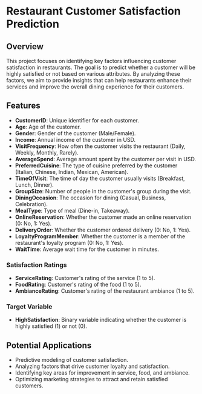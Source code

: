 # Restaurant Customer Satisfaction Prediction

## Overview
This project focuses on identifying key factors influencing customer satisfaction in restaurants. The goal is to predict whether a customer will be highly satisfied or not based on various attributes. By analyzing these factors, we aim to provide insights that can help restaurants enhance their services and improve the overall dining experience for their customers.

## Features

- **CustomerID**: Unique identifier for each customer.
- **Age**: Age of the customer.
- **Gender**: Gender of the customer (Male/Female).
- **Income**: Annual income of the customer in USD.
- **VisitFrequency**: How often the customer visits the restaurant (Daily, Weekly, Monthly, Rarely).
- **AverageSpend**: Average amount spent by the customer per visit in USD.
- **PreferredCuisine**: The type of cuisine preferred by the customer (Italian, Chinese, Indian, Mexican, American).
- **TimeOfVisit**: The time of day the customer usually visits (Breakfast, Lunch, Dinner).
- **GroupSize**: Number of people in the customer's group during the visit.
- **DiningOccasion**: The occasion for dining (Casual, Business, Celebration).
- **MealType**: Type of meal (Dine-in, Takeaway).
- **OnlineReservation**: Whether the customer made an online reservation (0: No, 1: Yes).
- **DeliveryOrder**: Whether the customer ordered delivery (0: No, 1: Yes).
- **LoyaltyProgramMember**: Whether the customer is a member of the restaurant's loyalty program (0: No, 1: Yes).
- **WaitTime**: Average wait time for the customer in minutes.

### Satisfaction Ratings

- **ServiceRating**: Customer's rating of the service (1 to 5).
- **FoodRating**: Customer's rating of the food (1 to 5).
- **AmbianceRating**: Customer's rating of the restaurant ambiance (1 to 5).

### Target Variable

- **HighSatisfaction**: Binary variable indicating whether the customer is highly satisfied (1) or not (0).

## Potential Applications

- Predictive modeling of customer satisfaction.
- Analyzing factors that drive customer loyalty and satisfaction.
- Identifying key areas for improvement in service, food, and ambiance.
- Optimizing marketing strategies to attract and retain satisfied customers.


